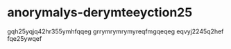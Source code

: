 # anorymalys-derymteeyction25
gqh25yqjq42hr355ymhfqqeg
grrymrymrymyreqfmgqeqeg
eqvyj2245q2hef
fqe25ywqef

